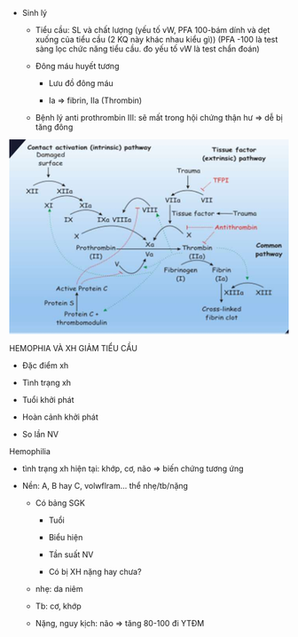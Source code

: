 - Sinh lý
  
	- Tiểu cầu: SL và chất lượng (yếu tố vW, PFA 100-bám dính và dẹt xuống của tiểu cầu (2 KQ này khác nhau kiểu gì)) (PFA -100 là test sàng lọc chức năng tiểu cầu. đo yếu tố vW là test chẩn đoán)
  
	- Đông máu huyết tương
  
		- Lưu đồ đông máu
  
		- Ia => fibrin, IIa (Thrombin)
  
	- Bệnh lý anti prothrombin III: sẽ mất trong hội chứng thận hư => dễ bị tăng đông
  

  

  

  

  
![VẤN ĐỀ ĐÔNG CẦM MÁU-1687347016149.jpeg](../../../../../200%20Files/image/image/V%E1%BA%A4N%20%C4%90%E1%BB%80%20%C4%90%C3%94NG%20C%E1%BA%A6M%20M%C3%81U-1687347016149.jpeg)
  

  

  

  

  
HEMOPHIA VÀ XH GIẢM TIỂU CẦU
  
- Đặc điểm xh
  
- Tình trạng xh
  
- Tuổi khởi phát
  
- Hoàn cảnh khởi phát
  
- So lần NV
  

  
Hemophilia
  
- tình trạng xh hiện tại: khớp, cơ, não => biến chứng tương ứng
  
- Nền: A, B hay C, volwflram… thể nhẹ/tb/nặng
  
	- Có bảng SGK
  
		- Tuổi 
  
		- Biểu hiện
  
		- Tần suất NV
  
		- Có bị XH nặng hay chưa?
  
	- nhẹ: da niêm
  
	- Tb: cơ, khớp
  
	- Nặng, nguy kịch: não => tăng 80-100 đi YTĐM